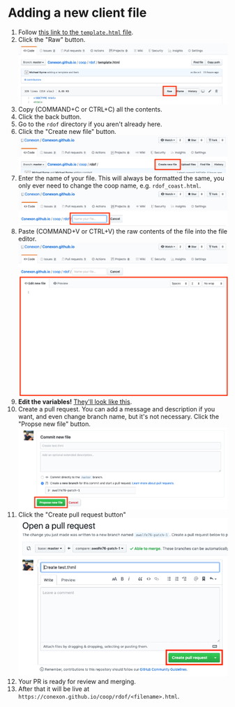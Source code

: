 # Adding a new client file

1. Follow [this link to the `template.html` file](template.html).
1. Click the "Raw" button.
   ![Raw button](./images/raw-button.png)
1. Copy (COMMAND+C or CTRL+C) all the contents.
1. Click the back button.
1. Go to the `rdof` directory if you aren't already here.
1. Click the "Create new file" button.
   ![Create new file button](./images/create-new-file-button.png)
1. Enter the name of your file. This will always be formatted the same, you only ever need to change the coop name, e.g. `rdof_coast.html`.
   ![Name file](./images/name-file.png)
1. Paste (COMMAND+V or CTRL+V) the raw contents of the file into the file editor.
   ![Edit file](./images/edit-file.png)
1. **Edit the variables!** [They'll look like this](https://github.com/Conexon/Conexon.github.io/blob/e14844b9c5a0498b38940d47a8f26505f0c1bfda/coop/rdof/template.html#L78-L98).
1. Create a pull request. You can add a message and description if you want, and even change branch name, but it's not necessary. Click the "Propse new file" button.
   ![Create PR](./images/create-pr.png)
1. Click the "Create pull request button"
   ![Actually create PR](./images/actually-create-pr.png)
1. Your PR is ready for review and merging.
1. After that it will be live at `https://conexon.github.io/coop/rdof/<filename>.html`.
